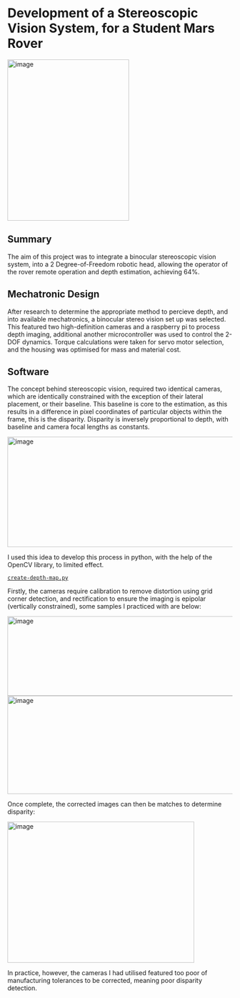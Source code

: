 # Development of a Stereoscopic Vision System, for a Student Mars Rover


<img width="272" height="361" alt="image" src="https://github.com/user-attachments/assets/0e143eba-f622-4e7f-b3d2-db842f18a9dd" />


## Summary
The aim of this project was to integrate a binocular stereoscopic vision system, into a 2 Degree-of-Freedom robotic head, allowing the operator of the rover remote operation and depth estimation, achieving 64%.

## Mechatronic Design
After research to determine the appropriate method to percieve depth, and into available mechatronics, a binocular stereo vision set up was selected. This featured two high-definition cameras and a raspberry pi to process depth imaging, additional another microcontroller was used to control the 2-DOF dynamics. Torque calculations were taken for servo motor selection, and the housing was optimised for mass and material cost.

## Software
The concept behind stereoscopic vision, required two identical cameras, which are identically constrained with the exception of their lateral placement, or their baseline. This baseline is core to the estimation, as this results in a difference in pixel coordinates of particular objects within the frame, this is the disparity. Disparity is inversely proportional to depth, with baseline and camera focal lengths as constants.


<img width="630" height="247" alt="image" src="https://github.com/user-attachments/assets/4e45f7ec-f3d7-4b31-8e17-7ae17187fa4e" />

I used this idea to develop this process in python, with the help of the OpenCV library, to limited effect.

[`create-depth-map.py`](https://github.com/seb-philo/vision-system/blob/main/create-depth-map.py)

Firstly, the cameras require calibration to remove distortion using grid corner detection, and rectification to ensure the imaging is epipolar (vertically constrained), some samples I practiced with are below: 


<img width="612" height="178" alt="image" src="https://github.com/user-attachments/assets/5200687a-8915-4f50-a3fa-6ffa16a874a2" />


<img width="532" height="220" alt="image" src="https://github.com/user-attachments/assets/0be5d57e-db0a-4575-9758-3d0432b2783f" />


Once complete, the corrected images can then be matches to determine disparity: 


<img width="418" height="316" alt="image" src="https://github.com/user-attachments/assets/7fd06114-f707-46be-95f4-8ce4b0d756bb" />


In practice, however, the cameras I had utilised featured too poor of manufacturing tolerances to be corrected, meaning poor disparity detection.
